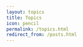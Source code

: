 ```yaml
---
layout: topics
title: Topics
icon: pencil
permalink: /topics.html
redirect_from: /posts.html
---
```

